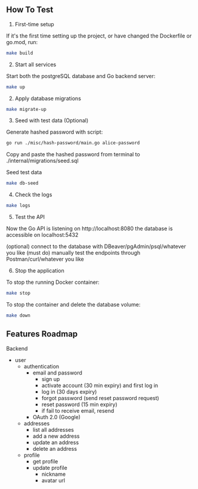 ## How To Test

1. First-time setup

If it's the first time setting up the project, or have changed the Dockerfile or go.mod, run:

```sh
make build
```

2. Start all services

Start both the postgreSQL database and Go backend server:

```sh
make up
```

2. Apply database migrations

```sh
make migrate-up
```

3. Seed with test data (Optional)

Generate hashed password with script:

```sh
go run ./misc/hash-password/main.go alice-password
```

Copy and paste the hashed password from terminal to ./internal/migrations/seed.sql

Seed test data

```sh
make db-seed
```

4. Check the logs

```sh
make logs
```

5. Test the API

Now the Go API is listening on http://localhost:8080
the database is accessible on localhost:5432

(optional) connect to the database with DBeaver/pgAdmin/psql/whatever you like
(must do) manually test the endpoints through Postman/curl/whatever you like

6. Stop the application

To stop the running Docker container:

```sh
make stop
```

To stop the container and delete the database volume:

```sh
make down
```

## Features Roadmap

Backend
- user
  - authentication
    - email and password
      - sign up
      - activate account (30 min expiry) and first log in
      - log in (30 days expiry)
      - forgot password (send reset password request)
      - reset password (15 min expiry)
      - if fail to receive email, resend
    - OAuth 2.0 (Google)
  - addresses
    - list all addresses
    - add a new address
    - update an address
    - delete an address
  - profile
    - get profile
    - update profile
      - nickname
      - avatar url
